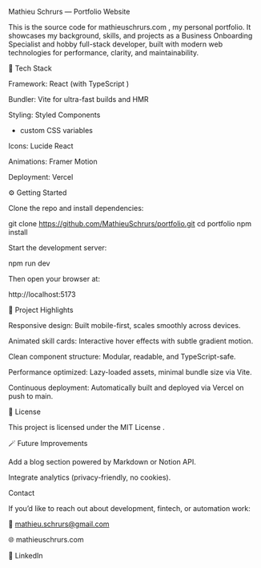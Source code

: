 Mathieu Schrurs — Portfolio Website

This is the source code for mathieuschrurs.com
, my personal portfolio.
It showcases my background, skills, and projects as a Business Onboarding Specialist and hobby full-stack developer, built with modern web technologies for performance, clarity, and maintainability.


🧩 Tech Stack

Framework: React
 (with TypeScript
)

Bundler: Vite
 for ultra-fast builds and HMR

Styling: Styled Components
 + custom CSS variables

Icons: Lucide React

Animations: Framer Motion

Deployment: Vercel

⚙️ Getting Started

Clone the repo and install dependencies:

git clone https://github.com/MathieuSchrurs/portfolio.git
cd portfolio
npm install


Start the development server:

npm run dev


Then open your browser at:

http://localhost:5173


🧠 Project Highlights

Responsive design: Built mobile-first, scales smoothly across devices.

Animated skill cards: Interactive hover effects with subtle gradient motion.

Clean component structure: Modular, readable, and TypeScript-safe.

Performance optimized: Lazy-loaded assets, minimal bundle size via Vite.

Continuous deployment: Automatically built and deployed via Vercel on push to main.


🧾 License

This project is licensed under the MIT License
.



🪄 Future Improvements

Add a blog section powered by Markdown or Notion API.

Integrate analytics (privacy-friendly, no cookies).


Contact

If you’d like to reach out about development, fintech, or automation work:

📧 mathieu.schrurs@gmail.com

🌐 mathieuschrurs.com

💼 LinkedIn
